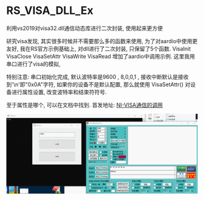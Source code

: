 # RS_VISA_DLL_Ex
利用vs2019对visa32.dll通信动态库进行二次封装, 使用起来更方便

研究visa发现, 其实很多时候并不需要那么多的函数来使用, 为了对aardio中使用更友好, 我在RS官方示例基础上, 对dll进行了二次封装, 只保留了5个函数.
VisaInit
VisaClose
VisaSetAttr
VisaWrite
VisaRead
增加了aardio中调用示例.
这里我用串口进行了visa的模拟,  

特别注意: 串口初始化完成, 默认波特率是9600 , 8,0,0,1 , 接收中断默认是接收到'\n'即"0x0A"字符,  如果你的设备不是默认配置, 那么就使用 VisaSetAttr() 对设备进行属性设置, 改变波特率和结束符符号.

至于属性是哪个, 可以在文档中找到.
首发地址: [NI-VISA通信的调用](https://aardio.com.cn/t/474)

![image](https://github.com/popde/RS_VISA_DLL_Ex/blob/main/GIF.gif)

